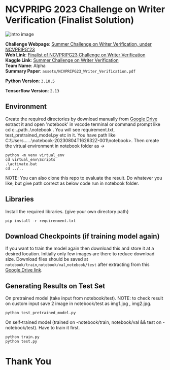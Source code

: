 # NCVPRIPG 2023 Challenge on Writer Verification (Finalist Solution)

![intro image](assets/img.png)

**Challenge Webpage**: [Summer Challenge on Writer Verification, under NCVPRIPG'23](https://vl2g.github.io/challenges/wv2023)  
**Web Link**: [Finalist of NCVPRIPG23 Challenge on Writer Verification](https://mohitsharma-iitj.github.io/NCVPRIPG2023_Writer_Verification/)  
**Kaggle Link**: [Summer Challenge on Writer Verification](https://www.kaggle.com/competitions/summer-challenge-on-writer-verification23-finale/leaderboard)  
**Team Name**: Alpha  
**Summary Paper**: `assets/NCVPRIPG23_Writer_Verification.pdf`

**Python Version**: `3.10.5`

**Tensorflow Version**: `2.13`



## Environment
Create the required directories by download manually from [Google Drive](https://drive.google.com/drive/folders/1xhPeBt5VeRWNnY8SKLu-cyLjm8CjjdQD?usp=sharing) extract it and open 'notebook' in vscode terminal or command prompt like cd c:\..path..\notebook . You will see requirement.txt, test_pretrained_model.py etc in it. You have path like C:\Users\......\notebook-20230804T162632Z-001\notebook>. Then create the virtual environment in notebook folder as ->

```shell
python -m venv virtual_env
cd virtual_env\Scripts
.\activate.bat
cd ../..
```
NOTE: You can also clone this repo to evaluate the result. Do whatever you like, but give path correct as below code run in notebook folder.


## Libraries
Install the required libraries. {give your own directory path}
```shell
pip install -r requirenment.txt
```



## Download Checkpoints (if training model again)
If you want to train the model again then download this and store it at a desired location. Initially only few images are there to reduce download size. Download files should be saved at `notebook/train`,`notebook/val`,`notebook/test` after extracting from this [Google Drive link](https://drive.google.com/drive/folders/1kQG-b9Jvha05d-5xQ2yK7cI5pVRSXzex?usp=sharing).



## Generating Results on Test Set
On pretrained model (take input from notebook/test).
NOTE: to check result on custom input save 2 image in notebook/test as img1.jpg , img2.jpg.
```shell
python test_pretrained_model.py 
```
On self-trained model (trained on -notebook/train, notebook/val && test on - notebook/test).
Have to train it first.
```shell
python train.py 
python test.py 
```




# Thank You
